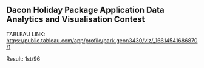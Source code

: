 ## Dacon Holiday Package Application Data Analytics and Visualisation Contest

TABLEAU LINK: https://public.tableau.com/app/profile/park.geon3430/viz/_16614541686870/1

Result: 1st/96

